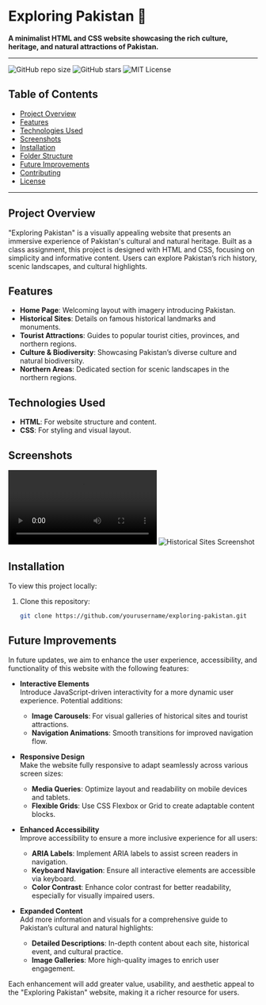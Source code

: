 # Exploring Pakistan 🌄

**A minimalist HTML and CSS website showcasing the rich culture, heritage, and natural attractions of Pakistan.**

---

![GitHub repo size](https://img.shields.io/github/repo-size/stellalphatic/ExplorePakistan)
![GitHub stars](https://img.shields.io/github/stars/stellalphatic/ExplorePakistan?style=social)
![MIT License](https://img.shields.io/github/license/stellalphatic/ExplorePakistan)

## Table of Contents
- [Project Overview](#project-overview)
- [Features](#features)
- [Technologies Used](#technologies-used)
- [Screenshots](#screenshots)
- [Installation](#installation)
- [Folder Structure](#folder-structure)
- [Future Improvements](#future-improvements)
- [Contributing](#contributing)
- [License](#license)

---

## Project Overview

"Exploring Pakistan" is a visually appealing website that presents an immersive experience of Pakistan's cultural and natural heritage. Built as a class assignment, this project is designed with HTML and CSS, focusing on simplicity and informative content. Users can explore Pakistan’s rich history, scenic landscapes, and cultural highlights.

## Features

- **Home Page**: Welcoming layout with imagery introducing Pakistan.
- **Historical Sites**: Details on famous historical landmarks and monuments.
- **Tourist Attractions**: Guides to popular tourist cities, provinces, and northern regions.
- **Culture & Biodiversity**: Showcasing Pakistan’s diverse culture and natural biodiversity.
- **Northern Areas**: Dedicated section for scenic landscapes in the northern regions.

## Technologies Used

- **HTML**: For website structure and content.
- **CSS**: For styling and visual layout.

## Screenshots

![Home Page Screenshot](assets/abc.mp4)
![Historical Sites Screenshot](assets/pakistan.jpg)
<!-- Add more screenshots if available -->

## Installation

To view this project locally:
1. Clone this repository:
   ```bash
   git clone https://github.com/yourusername/exploring-pakistan.git
## Future Improvements

In future updates, we aim to enhance the user experience, accessibility, and functionality of this website with the following features:

- **Interactive Elements**  
  Introduce JavaScript-driven interactivity for a more dynamic user experience. Potential additions:
  - **Image Carousels**: For visual galleries of historical sites and tourist attractions.
  - **Navigation Animations**: Smooth transitions for improved navigation flow.

- **Responsive Design**  
  Make the website fully responsive to adapt seamlessly across various screen sizes:
  - **Media Queries**: Optimize layout and readability on mobile devices and tablets.
  - **Flexible Grids**: Use CSS Flexbox or Grid to create adaptable content blocks.

- **Enhanced Accessibility**  
  Improve accessibility to ensure a more inclusive experience for all users:
  - **ARIA Labels**: Implement ARIA labels to assist screen readers in navigation.
  - **Keyboard Navigation**: Ensure all interactive elements are accessible via keyboard.
  - **Color Contrast**: Enhance color contrast for better readability, especially for visually impaired users.

- **Expanded Content**  
  Add more information and visuals for a comprehensive guide to Pakistan’s cultural and natural highlights:
  - **Detailed Descriptions**: In-depth content about each site, historical event, and cultural practice.
  - **Image Galleries**: More high-quality images to enrich user engagement.

Each enhancement will add greater value, usability, and aesthetic appeal to the "Exploring Pakistan" website, making it a richer resource for users.
